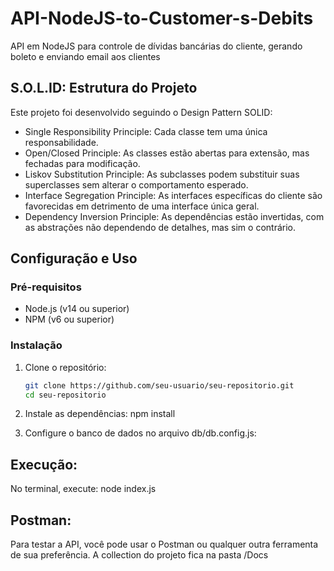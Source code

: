 # API-NodeJS-to-Customer-s-Debits
API em NodeJS para controle de dívidas bancárias do cliente, gerando boleto e enviando email aos clientes

## S.O.L.ID: Estrutura do Projeto

Este projeto foi desenvolvido seguindo o Design Pattern SOLID:

- Single Responsibility Principle: Cada classe tem uma única responsabilidade.
- Open/Closed Principle: As classes estão abertas para extensão, mas fechadas para modificação.
- Liskov Substitution Principle: As subclasses podem substituir suas superclasses sem alterar o comportamento esperado.
- Interface Segregation Principle: As interfaces específicas do cliente são favorecidas em detrimento de uma interface única geral.
- Dependency Inversion Principle: As dependências estão invertidas, com as abstrações não dependendo de detalhes, mas sim o contrário.

## Configuração e Uso

### Pré-requisitos

- Node.js (v14 ou superior)
- NPM (v6 ou superior)

### Instalação

1. Clone o repositório:
   ```bash
   git clone https://github.com/seu-usuario/seu-repositorio.git
   cd seu-repositorio

2. Instale as dependências:
    npm install

3. Configure o banco de dados no arquivo db/db.config.js:

## Execução: 
No terminal, execute: node index.js

## Postman:
Para testar a API, você pode usar o Postman ou qualquer outra ferramenta de sua preferência.
A collection do projeto fica na pasta /Docs
